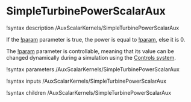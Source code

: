 # SimpleTurbinePowerScalarAux

!syntax description /AuxScalarKernels/SimpleTurbinePowerScalarAux

If the [!param](/AuxScalarKernels/SimpleTurbinePowerScalarAux/on) parameter is true, the power is
equal to [!param](/AuxScalarKernels/SimpleTurbinePowerScalarAux/value), else it is 0.

The [!param](/AuxScalarKernels/SimpleTurbinePowerScalarAux/on) parameter is controllable,
meaning that its value can be changed dynamically during a simulation using the [Controls system](syntax/Controls/index.md).

!syntax parameters /AuxScalarKernels/SimpleTurbinePowerScalarAux

!syntax inputs /AuxScalarKernels/SimpleTurbinePowerScalarAux

!syntax children /AuxScalarKernels/SimpleTurbinePowerScalarAux
